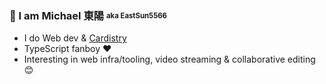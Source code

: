 ### 👋 I am Michael 東陽 <sub><sup>aka EastSun5566</sup></sub>

- I do Web dev & [Cardistry](https://www.youtube.com/@eastsun5566)
- TypeScript fanboy ❤️
- Interesting in web infra/tooling, video streaming & collaborative editing 😊
